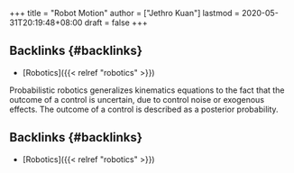 +++
title = "Robot Motion"
author = ["Jethro Kuan"]
lastmod = 2020-05-31T20:19:48+08:00
draft = false
+++

## Backlinks {#backlinks}

- [Robotics]({{< relref "robotics" >}})

Probabilistic robotics generalizes kinematics equations to the fact
that the outcome of a control is uncertain, due to control noise or
exogenous effects. The outcome of a control is described as a
posterior probability.

## Backlinks {#backlinks}

- [Robotics]({{< relref "robotics" >}})
